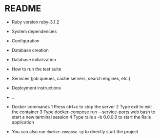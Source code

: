 # README

* Ruby version
ruby-3.1.2


* System dependencies

* Configuration

* Database creation

* Database initialization

* How to run the test suite

* Services (job queues, cache servers, search engines, etc.)

* Deployment instructions

* ...


* Docker commands
1 Press ctrl+c to stop the server
2 Type exit to exit the container
3 Type docker-compose run --service-ports web bash to start a new terminal session
4 Type rails s -b 0.0.0.0 to start the Rails application

* You can also run `docker-compose up` to directly start the project